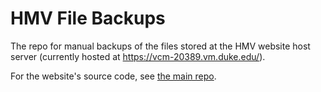 # HMV File Backups
The repo for manual backups of the files stored at the HMV website host server (currently hosted at https://vcm-20389.vm.duke.edu/).

For the website's source code, see [the main repo](https://github.com/jpiland16/hmv_test).